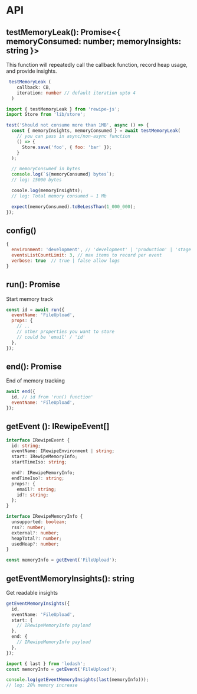 # API

## testMemoryLeak(): Promise<{ memoryConsumed: number; memoryInsights: string }>

This function will repeatedly call the callback function, record heap usage, and provide insights.

```ts
 testMemoryLeak (
    callback: CB,
    iteration: number // default iteration upto 4
  )
```

```js
import { testMemoryLeak } from 'rewipe-js';
import Store from 'lib/store';

test('Should not consume more than 1MB', async () => {
  const { memoryInsights, memoryConsumed } = await testMemoryLeak(
    // you can pass in async/non-async function
    () => {
      Store.save('foo', { foo: 'bar' });
    }
  );

  // memoryConsumed in bytes
  console.log(`${memoryConsumed} bytes`);
  // log: 15000 bytes

  cosole.log(memoryInsights);
  // log: Total memory consumed — 1 Mb

  expect(memoryConsumed).toBeLessThan(1_000_000);
});
```

## config()

```js
{
  environment: 'development', // 'development' | 'production' | 'stage'
  eventsListCountLimit: 3, // max items to record per event
  verbose: true  // true | false allow logs
}
```

## run(): Promise<string>

Start memory track

```js
const id = await run({
  eventName: 'FileUpload',
  props: {
    // ..
    // other properties you want to store
    // could be 'email' / 'id'
  },
});
```

## end(): Promise<void>

End of memory tracking

```js
await end({
  id, // id from 'run() function'
  eventName: 'FileUpload',
});
```

## getEvent (): IRewipeEvent[]

```ts
interface IRewipeEvent {
  id: string;
  eventName: IRewipeEnvironment | string;
  start: IRewipeMemoryInfo;
  startTimeIso: string;

  end?: IRewipeMemoryInfo;
  endTimeIso?: string;
  props?: {
    email?: string;
    id?: string;
  };
}

interface IRewipeMemoryInfo {
  unsupported: boolean;
  rss?: number;
  external?: number;
  heapTotal?: number;
  usedHeap?: number;
}
```

```js
const memoryInfo = getEvent('FileUpload');
```

## getEventMemoryInsights(): string

Get readable insights

```ts
getEventMemoryInsights({
  id,
  eventName: 'FileUpload',
  start: {
    // IRewipeMemoryInfo payload
  },
  end: {
    // IRewipeMemoryInfo payload
  },
});
```

```js
import { last } from 'lodash';
const memoryInfo = getEvent('FileUpload');

console.log(getEventMemoryInsights(last(memoryInfo)));
// log: 20% memory increase
```
